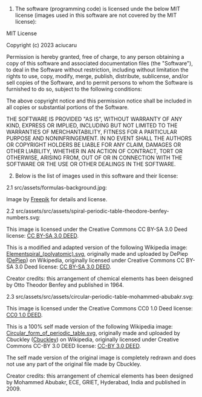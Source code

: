 1. The software (programming code) is licensed unde the below MIT license (images used in this software are not covered by the MIT license):

MIT License

Copyright (c) 2023 aciucaru

Permission is hereby granted, free of charge, to any person obtaining a copy
of this software and associated documentation files (the "Software"), to deal
in the Software without restriction, including without limitation the rights
to use, copy, modify, merge, publish, distribute, sublicense, and/or sell
copies of the Software, and to permit persons to whom the Software is
furnished to do so, subject to the following conditions:

The above copyright notice and this permission notice shall be included in all
copies or substantial portions of the Software.

THE SOFTWARE IS PROVIDED "AS IS", WITHOUT WARRANTY OF ANY KIND, EXPRESS OR
IMPLIED, INCLUDING BUT NOT LIMITED TO THE WARRANTIES OF MERCHANTABILITY,
FITNESS FOR A PARTICULAR PURPOSE AND NONINFRINGEMENT. IN NO EVENT SHALL THE
AUTHORS OR COPYRIGHT HOLDERS BE LIABLE FOR ANY CLAIM, DAMAGES OR OTHER
LIABILITY, WHETHER IN AN ACTION OF CONTRACT, TORT OR OTHERWISE, ARISING FROM,
OUT OF OR IN CONNECTION WITH THE SOFTWARE OR THE USE OR OTHER DEALINGS IN THE
SOFTWARE.



2. Below is the list of images used in this software and their license:

2.1 src/assets/formulas-background.jpg:

Image by [Freepik](https://www.freepik.com/free-vector/hand-drawn-scientific-formulas-chalkboard_7465599.htm#query=physics%20background&position=8&from_view=keyword&track=ais&uuid=c0ad5447-2189-4168-bf6b-40902e8257f9) for details and license.

2.2 src/assets/src/assets/spiral-periodic-table-theodore-benfey-numbers.svg:

This image is licensed under the Creative Commons CC BY-SA 3.0 Deed license: [CC BY-SA 3.0 DEED](https://creativecommons.org/licenses/by-sa/3.0/deed.en).

This is a modified and adapted version of the following Wikipedia image: [Elementspiral_(polyatomic).svg](https://en.wikipedia.org/wiki/File:Elementspiral_(polyatomic).svg), originally made and uploaded by DePiep ([DePiep](https://commons.wikimedia.org/wiki/User:DePiep)) on Wikipedia, originally licensed under Creative Commons CC BY-SA 3.0 Deed license: [CC BY-SA 3.0 DEED](https://creativecommons.org/licenses/by-sa/3.0/deed.en).

Creator credits: this arrangement of chemical elements has been deisgned by Otto Theodor Benfey and published in 1964.


2.3 src/assets/src/assets/circular-periodic-table-mohammed-abubakr.svg:

This image is licensed under the Creative Commons CC0 1.0 Deed license: [CC0 1.0 DEED](https://creativecommons.org/publicdomain/zero/1.0/deed.en).

This is a 100% self made version of the following Wikipedia image: [Circular_form_of_periodic_table.svg](https://en.wikipedia.org/wiki/File:Circular_form_of_periodic_table.svg), originally made and uploaded by Cbuckley ([Cbuckley](https://en.wikipedia.org/wiki/User:Cbuckley)) on Wikipedia, originally licensed under Creative Commons CC-BY 3.0 DEED license: [CC-BY 3.0 DEED](https://creativecommons.org/licenses/by/3.0/deed.en).

The self made version of the original image is completely redrawn and does not use any part of the original file made by Cbuckley.

Creator credits: this arrangement of chemical elements has been designed by Mohammed Abubakr, ECE, GRIET, Hyderabad, India and published in 2009.